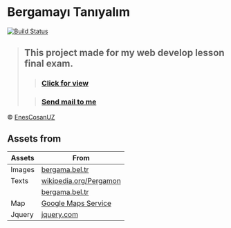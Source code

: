 # Bergamayı Tanıyalım

[![Build Status](https://travis-ci.org/joemccann/dillinger.svg?branch=master)](https://github.com/enescosanuz/BergamayiTaniyalim)

> ## This project made for my web develop lesson final exam.
>> ### [Click for view](enesuz.me/BergamayiTaniyalim)
>
>> ### [Send mail to me](mailto:enescosanuz@gmail.com)

&copy; [EnesCosanUZ](https://enesuz.me/)

## Assets from

| Assets | From |
|--------|------|
| Images | [bergama.bel.tr](https://bergama.bel.tr) | 
| Texts | [wikipedia.org/Pergamon](https://tr.wikipedia.org/wiki/Pergamon) | 
|  | [bergama.bel.tr](https://bergama.bel.tr) | 
| Map | [Google Maps Service](https://maps.google.com/) |
| Jquery | [jquery.com](https://jquery.com) |
